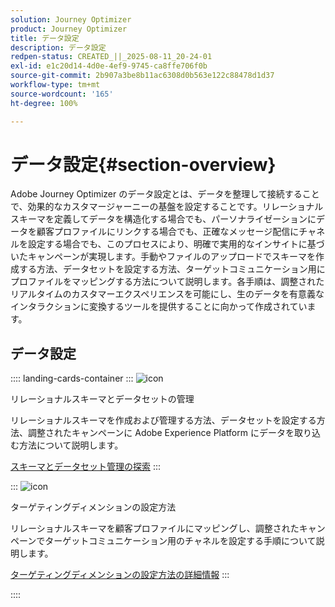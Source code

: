 ```yaml
---
solution: Journey Optimizer
product: Journey Optimizer
title: データ設定
description: データ設定
redpen-status: CREATED_||_2025-08-11_20-24-01
exl-id: e1c20d14-4d0e-4ef9-9745-ca8ffe706f0b
source-git-commit: 2b907a3be8b11ac6308d0b563e122c88478d1d37
workflow-type: tm+mt
source-wordcount: '165'
ht-degree: 100%

---
```


# データ設定{#section-overview}

Adobe Journey Optimizer のデータ設定とは、データを整理して接続することで、効果的なカスタマージャーニーの基盤を設定することです。リレーショナルスキーマを定義してデータを構造化する場合でも、パーソナライゼーションにデータを顧客プロファイルにリンクする場合でも、正確なメッセージ配信にチャネルを設定する場合でも、このプロセスにより、明確で実用的なインサイトに基づいたキャンペーンが実現します。手動やファイルのアップロードでスキーマを作成する方法、データセットを設定する方法、ターゲットコミュニケーション用にプロファイルをマッピングする方法について説明します。各手順は、調整されたリアルタイムのカスタマーエクスペリエンスを可能にし、生のデータを有意義なインタラクションに変換するツールを提供することに向かって作成されています。

## データ設定

:::: landing-cards-container
:::
![icon](https://cdn.experienceleague.adobe.com/icons/gear.svg?lang=ja)

リレーショナルスキーマとデータセットの管理

リレーショナルスキーマを作成および管理する方法、データセットを設定する方法、調整されたキャンペーンに Adobe Experience Platform にデータを取り込む方法について説明します。

[スキーマとデータセット管理の探索](schemas-datasets-landing-page.md)
:::

:::
![icon](https://cdn.experienceleague.adobe.com/icons/bullseye.svg?lang=ja)

ターゲティングディメンションの設定方法

リレーショナルスキーマを顧客プロファイルにマッピングし、調整されたキャンペーンでターゲットコミュニケーション用のチャネルを設定する手順について説明します。

[ターゲティングディメンションの設定方法の詳細情報](../using/orchestrated/target-dimension.md)
:::

::::
